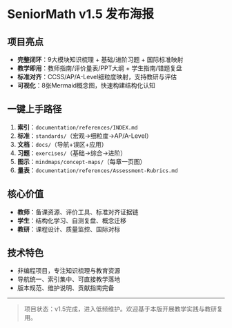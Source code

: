 # SeniorMath v1.5 发布海报

## 项目亮点

- **完整闭环**：9大模块知识梳理 + 基础/进阶习题 + 国际标准映射
- **教学即用**：教师指南/评价量表/PPT大纲 + 学生指南/错题复盘
- **标准对齐**：CCSS/AP/A-Level细粒度映射，支持教研与评估
- **可视化**：8张Mermaid概念图，快速构建结构化认知

## 一键上手路径

1. **索引**：`documentation/references/INDEX.md`
2. **标准**：`standards/`（宏观→细粒度→AP/A-Level）
3. **文档**：`docs/`（导航+误区+应用）
4. **习题**：`exercises/`（基础→综合→进阶）
5. **图示**：`mindmaps/concept-maps/`（每章一页图）
6. **量表**：`documentation/references/Assessment-Rubrics.md`

## 核心价值

- **教师**：备课资源、评价工具、标准对齐证据链
- **学生**：结构化学习、自测复盘、概念迁移
- **教研**：课程设计、质量监控、国际对标

## 技术特色

- 非编程项目，专注知识梳理与教育资源
- 导航统一、索引集中、可直接教学落地
- 版本规范、维护说明、贡献指南完备

---
> 项目状态：v1.5完成，进入低频维护。欢迎基于本版开展教学实践与教研复用。

